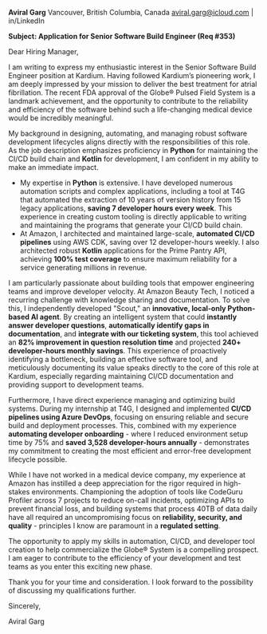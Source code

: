 **Aviral Garg**
Vancouver, British Columbia, Canada
aviral.garg@icloud.com | in/LinkedIn

**Subject: Application for Senior Software Build Engineer (Req #353)**

Dear Hiring Manager,

I am writing to express my enthusiastic interest in the Senior Software Build Engineer position at Kardium. Having followed Kardium’s pioneering work, I am deeply impressed by your mission to deliver the best treatment for atrial fibrillation. The recent FDA approval of the Globe® Pulsed Field System is a landmark achievement, and the opportunity to contribute to the reliability and efficiency of the software behind such a life-changing medical device would be incredibly meaningful.

My background in designing, automating, and managing robust software development lifecycles aligns directly with the responsibilities of this role. As the job description emphasizes proficiency in **Python** for maintaining the CI/CD build chain and **Kotlin** for development, I am confident in my ability to make an immediate impact.

*   My expertise in **Python** is extensive. I have developed numerous automation scripts and complex applications, including a tool at T4G that automated the extraction of 10 years of version history from 15 legacy applications, **saving 7 developer hours every week**. This experience in creating custom tooling is directly applicable to writing and maintaining the programs that generate your CI/CD build chain.
*   At Amazon, I architected and maintained large-scale, **automated CI/CD pipelines** using AWS CDK, saving over 12 developer-hours weekly. I also architected robust **Kotlin** applications for the Prime Pantry API, achieving **100% test coverage** to ensure maximum reliability for a service generating millions in revenue.

I am particularly passionate about building tools that empower engineering teams and improve developer velocity. At Amazon Beauty Tech, I noticed a recurring challenge with knowledge sharing and documentation. To solve this, I independently developed "Scout," an **innovative, local-only Python-based AI agent**. By creating an intelligent system that could **instantly answer developer questions**, **automatically identify gaps in documentation**, and **integrate with our ticketing system**, this tool achieved an **82% improvement in question resolution time** and projected **240+ developer-hours monthly savings**. This experience of proactively identifying a bottleneck, building an effective software tool, and meticulously documenting its value speaks directly to the core of this role at Kardium, especially regarding maintaining CI/CD documentation and providing support to development teams.

Furthermore, I have direct experience managing and optimizing build systems. During my internship at T4G, I designed and implemented **CI/CD pipelines using Azure DevOps**, focusing on ensuring reliable and secure build and deployment processes. This, combined with my experience **automating developer onboarding** - where I reduced environment setup time by 75% and **saved 3,528 developer-hours annually** - demonstrates my commitment to creating the most efficient and error-free development lifecycle possible.

While I have not worked in a medical device company, my experience at Amazon has instilled a deep appreciation for the rigor required in high-stakes environments. Championing the adoption of tools like CodeGuru Profiler across 7 projects to reduce on-call incidents, optimizing APIs to prevent financial loss, and building systems that process 40TB of data daily have all required an uncompromising focus on **reliability, security, and quality** - principles I know are paramount in a **regulated setting**.

The opportunity to apply my skills in automation, CI/CD, and developer tool creation to help commercialize the Globe® System is a compelling prospect. I am eager to contribute to the efficiency of your development and test teams as you enter this exciting new phase.

Thank you for your time and consideration. I look forward to the possibility of discussing my qualifications further.

Sincerely,

Aviral Garg